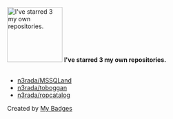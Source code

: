 <img src="https://my-badges.github.io/my-badges/self-star.png" alt="I&apos;ve starred 3 my own repositories." title="I&apos;ve starred 3 my own repositories." width="128">
<strong>I&apos;ve starred 3 my own repositories.</strong>
<br><br>

- <a href="https://github.com/n3rada/MSSQLand">n3rada/MSSQLand</a>
- <a href="https://github.com/n3rada/toboggan">n3rada/toboggan</a>
- <a href="https://github.com/n3rada/ropcatalog">n3rada/ropcatalog</a>


Created by <a href="https://github.com/my-badges/my-badges">My Badges</a>